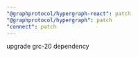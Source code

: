 ```yaml
---
"@graphprotocol/hypergraph-react": patch
"@graphprotocol/hypergraph": patch
"connect": patch
---
```


upgrade grc-20 dependency
  
